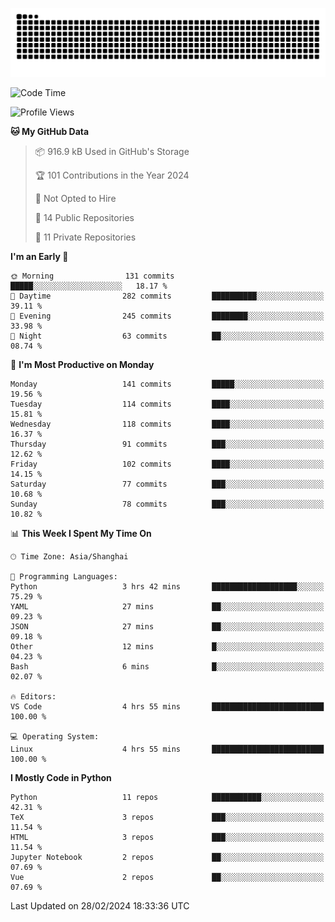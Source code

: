 ![](https://raw.githubusercontent.com/BorisYang326/BorisYang326/output/github-contribution-grid-snake-dark.svg)

<!--START_SECTION:waka-->
![Code Time](http://img.shields.io/badge/Code%20Time-36%20hrs%2046%20mins-blue)

![Profile Views](http://img.shields.io/badge/Profile%20Views-0-blue)

**🐱 My GitHub Data** 

> 📦 916.9 kB Used in GitHub's Storage 
 > 
> 🏆 101 Contributions in the Year 2024
 > 
> 🚫 Not Opted to Hire
 > 
> 📜 14 Public Repositories 
 > 
> 🔑 11 Private Repositories 
 > 
**I'm an Early 🐤** 

```text
🌞 Morning                131 commits         █████░░░░░░░░░░░░░░░░░░░░   18.17 % 
🌆 Daytime                282 commits         ██████████░░░░░░░░░░░░░░░   39.11 % 
🌃 Evening                245 commits         ████████░░░░░░░░░░░░░░░░░   33.98 % 
🌙 Night                  63 commits          ██░░░░░░░░░░░░░░░░░░░░░░░   08.74 % 
```
📅 **I'm Most Productive on Monday** 

```text
Monday                   141 commits         █████░░░░░░░░░░░░░░░░░░░░   19.56 % 
Tuesday                  114 commits         ████░░░░░░░░░░░░░░░░░░░░░   15.81 % 
Wednesday                118 commits         ████░░░░░░░░░░░░░░░░░░░░░   16.37 % 
Thursday                 91 commits          ███░░░░░░░░░░░░░░░░░░░░░░   12.62 % 
Friday                   102 commits         ████░░░░░░░░░░░░░░░░░░░░░   14.15 % 
Saturday                 77 commits          ███░░░░░░░░░░░░░░░░░░░░░░   10.68 % 
Sunday                   78 commits          ███░░░░░░░░░░░░░░░░░░░░░░   10.82 % 
```


📊 **This Week I Spent My Time On** 

```text
🕑︎ Time Zone: Asia/Shanghai

💬 Programming Languages: 
Python                   3 hrs 42 mins       ███████████████████░░░░░░   75.29 % 
YAML                     27 mins             ██░░░░░░░░░░░░░░░░░░░░░░░   09.23 % 
JSON                     27 mins             ██░░░░░░░░░░░░░░░░░░░░░░░   09.18 % 
Other                    12 mins             █░░░░░░░░░░░░░░░░░░░░░░░░   04.23 % 
Bash                     6 mins              █░░░░░░░░░░░░░░░░░░░░░░░░   02.07 % 

🔥 Editors: 
VS Code                  4 hrs 55 mins       █████████████████████████   100.00 % 

💻 Operating System: 
Linux                    4 hrs 55 mins       █████████████████████████   100.00 % 
```

**I Mostly Code in Python** 

```text
Python                   11 repos            ███████████░░░░░░░░░░░░░░   42.31 % 
TeX                      3 repos             ███░░░░░░░░░░░░░░░░░░░░░░   11.54 % 
HTML                     3 repos             ███░░░░░░░░░░░░░░░░░░░░░░   11.54 % 
Jupyter Notebook         2 repos             ██░░░░░░░░░░░░░░░░░░░░░░░   07.69 % 
Vue                      2 repos             ██░░░░░░░░░░░░░░░░░░░░░░░   07.69 % 
```




 Last Updated on 28/02/2024 18:33:36 UTC
<!--END_SECTION:waka-->
